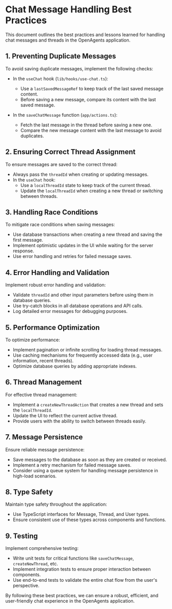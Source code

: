 # Chat Message Handling Best Practices

This document outlines the best practices and lessons learned for handling chat messages and threads in the OpenAgents application.

## 1. Preventing Duplicate Messages

To avoid saving duplicate messages, implement the following checks:

- In the `useChat` hook (`lib/hooks/use-chat.ts`):
  - Use a `lastSavedMessageRef` to keep track of the last saved message content.
  - Before saving a new message, compare its content with the last saved message.

- In the `saveChatMessage` function (`app/actions.ts`):
  - Fetch the last message in the thread before saving a new one.
  - Compare the new message content with the last message to avoid duplicates.

## 2. Ensuring Correct Thread Assignment

To ensure messages are saved to the correct thread:

- Always pass the `threadId` when creating or updating messages.
- In the `useChat` hook:
  - Use a `localThreadId` state to keep track of the current thread.
  - Update the `localThreadId` when creating a new thread or switching between threads.

## 3. Handling Race Conditions

To mitigate race conditions when saving messages:

- Use database transactions when creating a new thread and saving the first message.
- Implement optimistic updates in the UI while waiting for the server response.
- Use error handling and retries for failed message saves.

## 4. Error Handling and Validation

Implement robust error handling and validation:

- Validate `threadId` and other input parameters before using them in database queries.
- Use try-catch blocks in all database operations and API calls.
- Log detailed error messages for debugging purposes.

## 5. Performance Optimization

To optimize performance:

- Implement pagination or infinite scrolling for loading thread messages.
- Use caching mechanisms for frequently accessed data (e.g., user information, recent threads).
- Optimize database queries by adding appropriate indexes.

## 6. Thread Management

For effective thread management:

- Implement a `createNewThreadAction` that creates a new thread and sets the `localThreadId`.
- Update the UI to reflect the current active thread.
- Provide users with the ability to switch between threads easily.

## 7. Message Persistence

Ensure reliable message persistence:

- Save messages to the database as soon as they are created or received.
- Implement a retry mechanism for failed message saves.
- Consider using a queue system for handling message persistence in high-load scenarios.

## 8. Type Safety

Maintain type safety throughout the application:

- Use TypeScript interfaces for Message, Thread, and User types.
- Ensure consistent use of these types across components and functions.

## 9. Testing

Implement comprehensive testing:

- Write unit tests for critical functions like `saveChatMessage`, `createNewThread`, etc.
- Implement integration tests to ensure proper interaction between components.
- Use end-to-end tests to validate the entire chat flow from the user's perspective.

By following these best practices, we can ensure a robust, efficient, and user-friendly chat experience in the OpenAgents application.